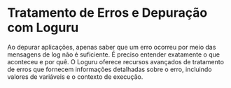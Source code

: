 # Tratamento de Erros e Depuração com Loguru

Ao depurar aplicações, apenas saber que um erro ocorreu por meio das mensagens de log não é
suficiente. É preciso entender exatamente o que aconteceu e por quê. O Loguru oferece recursos 
avançados de tratamento de erros que fornecem informações detalhadas sobre o erro, incluindo
valores de variáveis e o contexto de execução.
